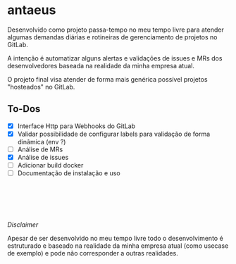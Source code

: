 # antaeus

Desenvolvido como projeto passa-tempo no meu tempo livre para atender algumas demandas diárias e rotineiras de gerenciamento de projetos no GitLab.

A intenção é automatizar alguns alertas e validações de issues e MRs dos desenvolvedores baseada na realidade da minha empresa atual.

O projeto final visa atender de forma mais genérica possível projetos "hosteados" no GitLab.

## To-Dos

-   [x] Interface Http para Webhooks do GitLab
-   [x] Validar possibilidade de configurar labels para validação de forma dinâmica (env ?)
-   [ ] Análise de MRs
-   [x] Análise de issues
-   [ ] Adicionar build docker
-   [ ] Documentação de instalação e uso

\
\
\
\
\
_Disclaimer_

Apesar de ser desenvolvido no meu tempo livre todo o desenvolvimento é estruturado e baseado na realidade da minha empresa atual (como usecase de exemplo) e pode não corresponder a outras realidades.
